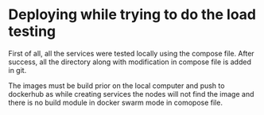 # Deploying while trying to do the load testing

First of all, all the services were tested locally using the compose file.
After success, all the directory along with modification in compose file is added in git.

The images must be build prior on the local computer and push to dockerhub as while creating services the nodes will not find the image and there is no build module in docker swarm mode in comopose file.
